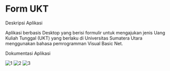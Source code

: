 # Form UKT
Deskripsi Aplikasi

Aplikasi berbasis Desktop yang berisi formulir untuk mengajukan jenis Uang Kuliah Tunggal (UKT) yang berlaku di Universitas Sumatera Utara menggunakan bahasa pemrogramman Visual Basic Net.

Dokumentasi Aplikasi

![1](https://user-images.githubusercontent.com/35028561/112118679-31919080-8bef-11eb-87ae-49fe173abbf5.png)
![2](https://user-images.githubusercontent.com/35028561/112118716-3a826200-8bef-11eb-9d64-5934a7a283e1.png)
![3](https://user-images.githubusercontent.com/35028561/112118723-3c4c2580-8bef-11eb-8bc1-d056b1427314.png)



